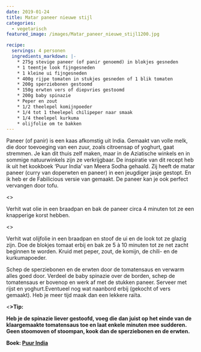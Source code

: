 ```yaml
---
date: 2019-01-24
title: Matar paneer nieuwe stijl
categories:
  - vegetarisch
featured_image: /images/Matar_paneer_nieuwe_stijl1200.jpg

recipe:
  servings: 4 personen
  ingredients_markdown: |-
    * 275g stevige paneer (of panir genoemd) in blokjes gesneden
    * 1 teentje look fijngesneden
    * 1 kleine ui fijngesneden
    * 400g rijpe tomaten in stukjes gesneden of 1 blik tomaten
    * 200g sperziebonen gestoomd
    * 150g erwten vers of diepvries gestoomd
    * 200g baby spinazie
    * Peper en zout
    * 1/2 theelepel komijnpoeder
    * 1/4 tot 1 theelepel chilipeper naar smaak
    * 1/4 theelepel kurkuma    * olijfolie om te bakken
---
```

Paneer (of panir) is een kaas afkomstig uit India. Gemaakt van volle melk, die door toevoeging van een zuur, zoals citroensap of yoghurt, gaat stremmen.
Je kan dit thuis zelf maken, maar in de Aziatische winkels en in sommige natuurwinkels zijn ze verkrijgbaar.
De inspiratie van dit recept heb ik uit het kookboek ‘Puur India’ van Meera Sodha gehaald.
Zij heeft de matar paneer (curry van doperwten en paneer) in een jeugdiger jasje gestopt.
En ik heb er de Fabilicious versie van gemaakt.
De paneer kan je ook perfect vervangen door tofu.

<!--more-->

<<Paneer>>

Verhit wat olie in een braadpan en bak de paneer circa 4 minuten tot ze een knapperige korst hebben.

<<Tomatensaus>>

Verhit wat olijfolie in een braadpan en stoof de ui en de look tot ze glazig zijn.
Doe de blokjes tomaat erbij en bak ze 5 à 10 minuten tot ze net zacht beginnen te worden.
Kruid met peper, zout, de komijn, de chili- en de kurkumapoeder.

Schep de sperziebonen en de erwten door de tomatensaus en verwarm alles goed door.
Verdeel de baby spinazie over de borden, schep de tomatensaus er bovenop en werk af met de stukken paneer.
Serveer met rijst en yoghurt.Eventueel nog wat naanbord erbij (gekocht of vers gemaakt). 
Heb je meer tijd maak dan een lekkere raïta.

<<b>>Tip: <b/>

Heb je de spinazie liever gestoofd, voeg die dan juist op het einde van de klaargemaakte tomatensaus toe en laat enkele minuten mee sudderen.
Geen stoomoven of stoompan, kook dan de sperziebonen en de erwten.

Boek: [Puur India](http://www.fontaineuitgevers.nl/wp/puur-india/)







